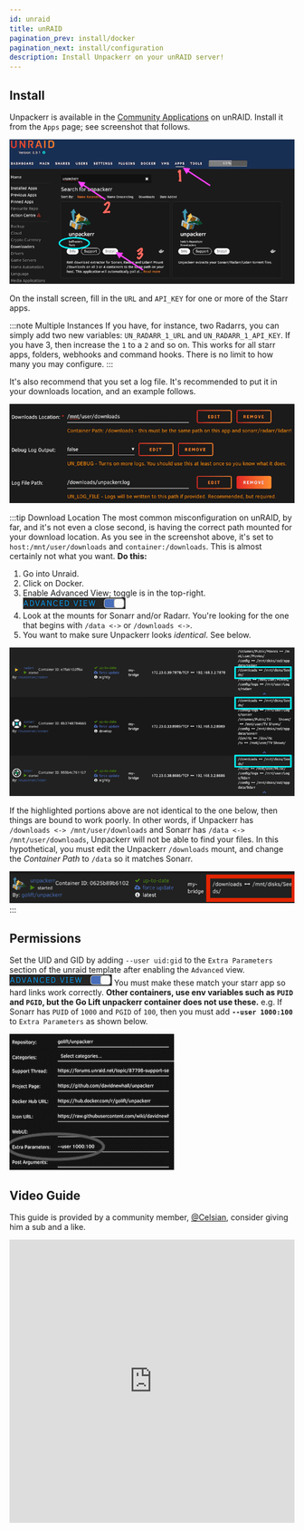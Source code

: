 ```yaml
---
id: unraid
title: unRAID
pagination_prev: install/docker
pagination_next: install/configuration
description: Install Unpackerr on your unRAID server!
---
```


## Install

Unpackerr is available in the
[Community Applications](https://github.com/selfhosters/unRAID-CA-templates/blob/main/templates/unpackerr.xml)
on unRAID. Install it from the `Apps` page; see screenshot that follows.

![](/img/screenshots/unraid/install1.png "install")

On the install screen, fill in the `URL` and `API_KEY` for one or more of the Starr apps.

:::note Multiple Instances
If you have, for instance, two Radarrs, you can simply add two new variables:
`UN_RADARR_1_URL` and `UN_RADARR_1_API_KEY`. If you have 3, then increase
the `1` to a `2` and so on. This works for all starr apps, folders, webhooks and command
hooks. There is no limit to how many you may configure.
:::

It's also recommend that you set a log file.
It's recommended to put it in your downloads location, and an example follows.

![](/img/screenshots/unraid/bindvolume.png "bind volume")

:::tip Download Location
The most common misconfiguration on unRAID, by far, and it's not even a close second, is
having the correct path mounted for your download location. As you see in the screenshot above,
it's set to `host:/mnt/user/downloads` and `container:/downloads`. This is almost certainly
not what you want. **Do this:**

1. Go into Unraid.
1. Click on Docker.
1. Enable Advanced View; toggle is in the top-right. ![](/img/screenshots/unraid/advancedview.png "advanced view")
1. Look at the mounts for Sonarr and/or Radarr.
   You're looking for the one that begins with `/data <->` or `/downloads <->`.
1. You want to make sure Unpackerr looks *identical*. See below.

![](/img/screenshots/unraid/starrmounts.png "starr mounts")

If the highlighted portions above are not identical to the one below, then things are bound to work poorly.
In other words, if Unpackerr has `/downloads <-> /mnt/user/downloads` and Sonarr has
`/data <-> /mnt/user/downloads`, Unpackerr will not be able to find your files. In this hypothetical, you
must edit the Unpackerr `/downloads` mount, and change the _Container Path_ to `/data` so it matches Sonarr.

![](/img/screenshots/unraid/unpackerrmount.png "unapackerr mount")
:::

## Permissions

Set the UID and GID by adding `--user uid:gid` to the `Extra Parameters`
section of the unraid template after enabling the `Advanced` view.
![](/img/screenshots/unraid/advancedview.png "advanced view")
You must make these match your starr app so hard links work correctly.
**Other containers, use env variables such as `PUID` and `PGID`, but the
Go Lift unpackerr container does not use these.**
e.g. If Sonarr has `PUID` of `1000` and `PGID` of `100`, then you must
add **`--user 1000:100`** to `Extra Parameters` as shown below.

![](/img/screenshots/unraid/extraparameters.png "extra parameters")

## Video Guide

This guide is provided by a community member, [@Celsian](https://www.youtube.com/@Celsian),
consider giving him a sub and a like.

<iframe height="500" width="100%" src="https://www.youtube.com/embed/FfJqgm69ydA"
frameborder="0" allowfullscreen title="UnRAID Video Guide"
allow="accelerometer: autoplay:clipboard-write; encrypted-media;gyroscope; picture-in-picture" />
